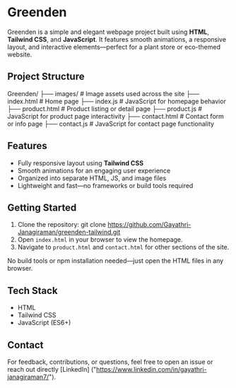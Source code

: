 # Greenden

Greenden is a simple and elegant webpage project built using **HTML**, **Tailwind CSS**, and **JavaScript**. It features smooth animations, a responsive layout, and interactive elements—perfect for a plant store or eco-themed website.

## Project Structure


Greenden/
├── images/           # Image assets used across the site
├── index.html        # Home page
├── index.js          # JavaScript for homepage behavior
├── product.html      # Product listing or detail page
├── product.js        # JavaScript for product page interactivity
├── contact.html      # Contact form or info page
├── contact.js        # JavaScript for contact page functionality


## Features

- Fully responsive layout using **Tailwind CSS**
- Smooth animations for an engaging user experience
- Organized into separate HTML, JS, and image files
- Lightweight and fast—no frameworks or build tools required

##  Getting Started

1. Clone the repository:
   git clone https://github.com/Gayathri-Janagiraman/greenden-tailwind.git
2. Open `index.html` in your browser to view the homepage.
3. Navigate to `product.html` and `contact.html` for other sections of the site.

No build tools or npm installation needed—just open the HTML files in any browser.

## Tech Stack

- HTML
- Tailwind CSS
- JavaScript (ES6+)

## Contact

For feedback, contributions, or questions, feel free to open an issue or reach out directly [LinkedIn] ("https://www.linkedin.com/in/gayathri-janagiraman7/").
